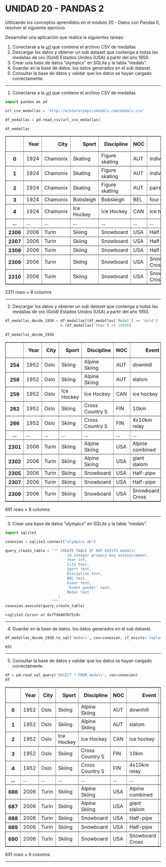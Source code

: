 # UNIDAD 20 - PANDAS 2 

Utilizando los conceptos aprendidos en el módulo 20 - Datos con
Pandas II, resolver el siguiente ejercicio.

Desarrollar una aplicación que realice la siguientes tareas:

1. Conectarse a la [url](http://winterolympicsmedals.com/medals.csv) que contiene el archivo CSV de medallas
2. Descargar los datos y obtener un sub dataset que contenga a
todas las medallas de oro (Gold) Estados Unidos (USA) a partir del
año 1950.
3. Crear una base de datos “olympics” en SQLite y la tabla “medals”.
4. Guardar en la base de datos. los datos generados en el sub
dataset.
5. Consultar la base de datos y validar que los datos se hayan
cargado correctamente.

---

1. Conectarse a la [url](http://winterolympicsmedals.com/medals.csv) que contiene el archivo CSV de medallas


```python
import pandas as pd 

url_csv_medallas = 'http://winterolympicsmedals.com/medals.csv'

df_medallas = pd.read_csv(url_csv_medallas)

df_medallas
```




<div>
<table border="1" class="dataframe">
  <thead>
    <tr style="text-align: right;">
      <th></th>
      <th>Year</th>
      <th>City</th>
      <th>Sport</th>
      <th>Discipline</th>
      <th>NOC</th>
      <th>Event</th>
      <th>Event gender</th>
      <th>Medal</th>
    </tr>
  </thead>
  <tbody>
    <tr>
      <th>0</th>
      <td>1924</td>
      <td>Chamonix</td>
      <td>Skating</td>
      <td>Figure skating</td>
      <td>AUT</td>
      <td>individual</td>
      <td>M</td>
      <td>Silver</td>
    </tr>
    <tr>
      <th>1</th>
      <td>1924</td>
      <td>Chamonix</td>
      <td>Skating</td>
      <td>Figure skating</td>
      <td>AUT</td>
      <td>individual</td>
      <td>W</td>
      <td>Gold</td>
    </tr>
    <tr>
      <th>2</th>
      <td>1924</td>
      <td>Chamonix</td>
      <td>Skating</td>
      <td>Figure skating</td>
      <td>AUT</td>
      <td>pairs</td>
      <td>X</td>
      <td>Gold</td>
    </tr>
    <tr>
      <th>3</th>
      <td>1924</td>
      <td>Chamonix</td>
      <td>Bobsleigh</td>
      <td>Bobsleigh</td>
      <td>BEL</td>
      <td>four-man</td>
      <td>M</td>
      <td>Bronze</td>
    </tr>
    <tr>
      <th>4</th>
      <td>1924</td>
      <td>Chamonix</td>
      <td>Ice Hockey</td>
      <td>Ice Hockey</td>
      <td>CAN</td>
      <td>ice hockey</td>
      <td>M</td>
      <td>Gold</td>
    </tr>
    <tr>
      <th>...</th>
      <td>...</td>
      <td>...</td>
      <td>...</td>
      <td>...</td>
      <td>...</td>
      <td>...</td>
      <td>...</td>
      <td>...</td>
    </tr>
    <tr>
      <th>2306</th>
      <td>2006</td>
      <td>Turin</td>
      <td>Skiing</td>
      <td>Snowboard</td>
      <td>USA</td>
      <td>Half-pipe</td>
      <td>M</td>
      <td>Silver</td>
    </tr>
    <tr>
      <th>2307</th>
      <td>2006</td>
      <td>Turin</td>
      <td>Skiing</td>
      <td>Snowboard</td>
      <td>USA</td>
      <td>Half-pipe</td>
      <td>W</td>
      <td>Gold</td>
    </tr>
    <tr>
      <th>2308</th>
      <td>2006</td>
      <td>Turin</td>
      <td>Skiing</td>
      <td>Snowboard</td>
      <td>USA</td>
      <td>Half-pipe</td>
      <td>W</td>
      <td>Silver</td>
    </tr>
    <tr>
      <th>2309</th>
      <td>2006</td>
      <td>Turin</td>
      <td>Skiing</td>
      <td>Snowboard</td>
      <td>USA</td>
      <td>Snowboard Cross</td>
      <td>M</td>
      <td>Gold</td>
    </tr>
    <tr>
      <th>2310</th>
      <td>2006</td>
      <td>Turin</td>
      <td>Skiing</td>
      <td>Snowboard</td>
      <td>USA</td>
      <td>Snowboard Cross</td>
      <td>W</td>
      <td>Silver</td>
    </tr>
  </tbody>
</table>
<p>2311 rows × 8 columns</p>
</div>



---

2. Descargar los datos y obtener un sub dataset que contenga a
todas las medallas de oro (Gold) Estados Unidos (USA) a partir del
año 1950.


```python
df_medallas_desde_1950 = df_medallas[(df_medallas['Medal'] == 'Gold') 
                         & (df_medallas['Year'] >= 1950)]
                         
df_medallas_desde_1950
```




<div>
<table border="1" class="dataframe">
  <thead>
    <tr style="text-align: right;">
      <th></th>
      <th>Year</th>
      <th>City</th>
      <th>Sport</th>
      <th>Discipline</th>
      <th>NOC</th>
      <th>Event</th>
      <th>Event gender</th>
      <th>Medal</th>
    </tr>
  </thead>
  <tbody>
    <tr>
      <th>254</th>
      <td>1952</td>
      <td>Oslo</td>
      <td>Skiing</td>
      <td>Alpine Skiing</td>
      <td>AUT</td>
      <td>downhill</td>
      <td>W</td>
      <td>Gold</td>
    </tr>
    <tr>
      <th>258</th>
      <td>1952</td>
      <td>Oslo</td>
      <td>Skiing</td>
      <td>Alpine Skiing</td>
      <td>AUT</td>
      <td>slalom</td>
      <td>M</td>
      <td>Gold</td>
    </tr>
    <tr>
      <th>259</th>
      <td>1952</td>
      <td>Oslo</td>
      <td>Ice Hockey</td>
      <td>Ice Hockey</td>
      <td>CAN</td>
      <td>ice hockey</td>
      <td>M</td>
      <td>Gold</td>
    </tr>
    <tr>
      <th>262</th>
      <td>1952</td>
      <td>Oslo</td>
      <td>Skiing</td>
      <td>Cross Country S</td>
      <td>FIN</td>
      <td>10km</td>
      <td>W</td>
      <td>Gold</td>
    </tr>
    <tr>
      <th>266</th>
      <td>1952</td>
      <td>Oslo</td>
      <td>Skiing</td>
      <td>Cross Country S</td>
      <td>FIN</td>
      <td>4x10km relay</td>
      <td>M</td>
      <td>Gold</td>
    </tr>
    <tr>
      <th>...</th>
      <td>...</td>
      <td>...</td>
      <td>...</td>
      <td>...</td>
      <td>...</td>
      <td>...</td>
      <td>...</td>
      <td>...</td>
    </tr>
    <tr>
      <th>2301</th>
      <td>2006</td>
      <td>Turin</td>
      <td>Skiing</td>
      <td>Alpine Skiing</td>
      <td>USA</td>
      <td>Alpine combined</td>
      <td>M</td>
      <td>Gold</td>
    </tr>
    <tr>
      <th>2302</th>
      <td>2006</td>
      <td>Turin</td>
      <td>Skiing</td>
      <td>Alpine Skiing</td>
      <td>USA</td>
      <td>giant slalom</td>
      <td>W</td>
      <td>Gold</td>
    </tr>
    <tr>
      <th>2305</th>
      <td>2006</td>
      <td>Turin</td>
      <td>Skiing</td>
      <td>Snowboard</td>
      <td>USA</td>
      <td>Half-pipe</td>
      <td>M</td>
      <td>Gold</td>
    </tr>
    <tr>
      <th>2307</th>
      <td>2006</td>
      <td>Turin</td>
      <td>Skiing</td>
      <td>Snowboard</td>
      <td>USA</td>
      <td>Half-pipe</td>
      <td>W</td>
      <td>Gold</td>
    </tr>
    <tr>
      <th>2309</th>
      <td>2006</td>
      <td>Turin</td>
      <td>Skiing</td>
      <td>Snowboard</td>
      <td>USA</td>
      <td>Snowboard Cross</td>
      <td>M</td>
      <td>Gold</td>
    </tr>
  </tbody>
</table>
<p>691 rows × 8 columns</p>
</div>



---

3. Crear una base de datos “olympics” en SQLite y la tabla “medals”.


```python
import sqlite3

conexion = sqlite3.connect("olympics.db")

query_create_table = """ CREATE TABLE IF NOT EXISTS medals(
                            id integer primary key autoincrement,
                            Year int,	
                            City text,	
                            Sport text,	
                            Discipline text,	
                            NOC text,	
                            Event text,	
                            'Event gender' text,	
                            Medal text    
                        )
                     """
conexion.execute(query_create_table)


```




    <sqlite3.Cursor at 0x7f9d487b75c0>



---

4. Guardar en la base de datos. los datos generados en el sub
dataset.


```python
df_medallas_desde_1950.to_sql('medals', con=conexion, if_exists='replace', index=False)
```




    691



---

5. Consultar la base de datos y validar que los datos se hayan
cargado correctamente.


```python
df = pd.read_sql_query('SELECT * FROM medals', con=conexion)
df
```




<div>
<table border="1" class="dataframe">
  <thead>
    <tr style="text-align: right;">
      <th></th>
      <th>Year</th>
      <th>City</th>
      <th>Sport</th>
      <th>Discipline</th>
      <th>NOC</th>
      <th>Event</th>
      <th>Event gender</th>
      <th>Medal</th>
    </tr>
  </thead>
  <tbody>
    <tr>
      <th>0</th>
      <td>1952</td>
      <td>Oslo</td>
      <td>Skiing</td>
      <td>Alpine Skiing</td>
      <td>AUT</td>
      <td>downhill</td>
      <td>W</td>
      <td>Gold</td>
    </tr>
    <tr>
      <th>1</th>
      <td>1952</td>
      <td>Oslo</td>
      <td>Skiing</td>
      <td>Alpine Skiing</td>
      <td>AUT</td>
      <td>slalom</td>
      <td>M</td>
      <td>Gold</td>
    </tr>
    <tr>
      <th>2</th>
      <td>1952</td>
      <td>Oslo</td>
      <td>Ice Hockey</td>
      <td>Ice Hockey</td>
      <td>CAN</td>
      <td>ice hockey</td>
      <td>M</td>
      <td>Gold</td>
    </tr>
    <tr>
      <th>3</th>
      <td>1952</td>
      <td>Oslo</td>
      <td>Skiing</td>
      <td>Cross Country S</td>
      <td>FIN</td>
      <td>10km</td>
      <td>W</td>
      <td>Gold</td>
    </tr>
    <tr>
      <th>4</th>
      <td>1952</td>
      <td>Oslo</td>
      <td>Skiing</td>
      <td>Cross Country S</td>
      <td>FIN</td>
      <td>4x10km relay</td>
      <td>M</td>
      <td>Gold</td>
    </tr>
    <tr>
      <th>...</th>
      <td>...</td>
      <td>...</td>
      <td>...</td>
      <td>...</td>
      <td>...</td>
      <td>...</td>
      <td>...</td>
      <td>...</td>
    </tr>
    <tr>
      <th>686</th>
      <td>2006</td>
      <td>Turin</td>
      <td>Skiing</td>
      <td>Alpine Skiing</td>
      <td>USA</td>
      <td>Alpine combined</td>
      <td>M</td>
      <td>Gold</td>
    </tr>
    <tr>
      <th>687</th>
      <td>2006</td>
      <td>Turin</td>
      <td>Skiing</td>
      <td>Alpine Skiing</td>
      <td>USA</td>
      <td>giant slalom</td>
      <td>W</td>
      <td>Gold</td>
    </tr>
    <tr>
      <th>688</th>
      <td>2006</td>
      <td>Turin</td>
      <td>Skiing</td>
      <td>Snowboard</td>
      <td>USA</td>
      <td>Half-pipe</td>
      <td>M</td>
      <td>Gold</td>
    </tr>
    <tr>
      <th>689</th>
      <td>2006</td>
      <td>Turin</td>
      <td>Skiing</td>
      <td>Snowboard</td>
      <td>USA</td>
      <td>Half-pipe</td>
      <td>W</td>
      <td>Gold</td>
    </tr>
    <tr>
      <th>690</th>
      <td>2006</td>
      <td>Turin</td>
      <td>Skiing</td>
      <td>Snowboard</td>
      <td>USA</td>
      <td>Snowboard Cross</td>
      <td>M</td>
      <td>Gold</td>
    </tr>
  </tbody>
</table>
<p>691 rows × 8 columns</p>
</div>


---
